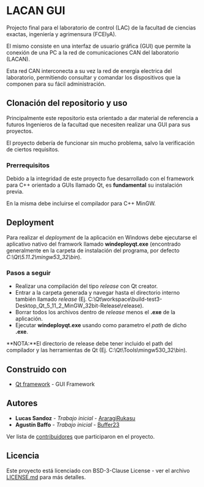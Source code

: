 # LACAN GUI

Projecto final para el laboratorio de control (LAC) de la facultad de ciencias exactas, ingeniería y agrimensura (FCEIyA).

El mismo consiste en una interfaz de usuario gráfica (GUI) que permite la conexión de una PC a la red de comunicaciones CAN del laboratorio (LACAN).

Esta red CAN interconecta a su vez la red de energía electrica del laboratorio, permitiendo consultar y comandar los dispositivos que la componen para su fácil administración.

## Clonación del repositorio y uso

Principalmente este repositorio esta orientado a dar material de referencia a futuros Ingenieros de la facultad que necesiten realizar una GUI para sus proyectos.

El proyecto debería de funcionar sin mucho problema, salvo la verificación de ciertos requisitos.

### Prerrequisitos

Debido a la integridad de este proyecto fue desarrollado con el framework para C++ orientado a GUIs llamado Qt, es **fundamental** su instalación previa.

En la misma debe incluirse el compilador para C++ MinGW.

## Deployment

Para realizar el *deployment* de la aplicación en Windows debe ejecutarse el aplicativo nativo del framwork llamado **windeployqt.exe** (encontrado generalmente en la carpeta de instalación del programa, por defecto *C:\Qt\5.11.2\mingw53_32\bin*).

### Pasos a seguir
* Realizar una compilación del tipo *release* con Qt creator.
* Entrar a la carpeta generada y navegar hasta el directorio interno también llamado *release* (Ej. C:\Qt\workspace\build-test3-Desktop_Qt_5_11_2_MinGW_32bit-Release\release).
* Borrar todos los archivos dentro de *release* menos el **.exe** de la aplicación.
* Ejecutar **windeployqt.exe** usando como parametro el *path* de dicho **.exe**. 

**NOTA:**El directorio de release debe tener incluido el path del compilador y las herramientas de Qt (Ej. C:\Qt\Tools\mingw530_32\bin).

## Construido con

* [Qt framework](https://www.qt.io/) - GUI Framework

## Autores

* **Lucas Sandoz** - *Trabajo inicial* - [AraragiRukasu](https://github.com/AraragiRukasu)
* **Agustín Baffo** - *Trabajo inicial* - [Buffer23](https://github.com/Baffer23)

Ver lista de [contribuidores](https://github.com/your/project/contributors) que participaron en el proyecto.

## Licencia

Este proyecto está licenciado con BSD-3-Clause License - ver el archivo [LICENSE.md](LICENSE.md) para más detalles.

